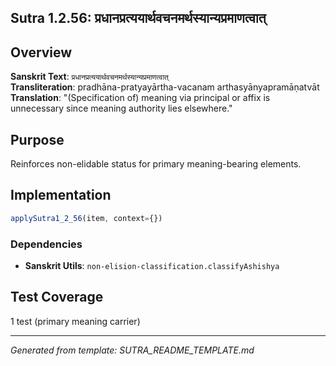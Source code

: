 ## Sutra 1.2.56: प्रधानप्रत्ययार्थवचनमर्थस्यान्यप्रमाणत्वात्

## Overview
**Sanskrit Text**: `प्रधानप्रत्ययार्थवचनमर्थस्यान्यप्रमाणत्वात्`  
**Transliteration**: pradhāna-pratyayārtha-vacanam arthasyānyapramāṇatvāt  
**Translation**: "(Specification of) meaning via principal or affix is unnecessary since meaning authority lies elsewhere."

## Purpose
Reinforces non-elidable status for primary meaning-bearing elements.

## Implementation
```javascript
applySutra1_2_56(item, context={})
```
### Dependencies
- **Sanskrit Utils**: `non-elision-classification.classifyAshishya`

## Test Coverage
1 test (primary meaning carrier)

---
*Generated from template: SUTRA_README_TEMPLATE.md*

